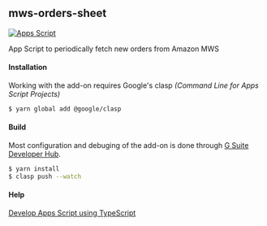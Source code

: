 ## mws-orders-sheet
[![Apps Script](https://img.shields.io/badge/Google%20Apps%20Script-green?style=flat)](https://script.google.com)

App Script to periodically fetch new orders from Amazon MWS

#### Installation
Working with the add-on requires Google's clasp *(Command Line for Apps Script Projects)*

```bash
$ yarn global add @google/clasp
```

#### Build
Most configuration and debuging of the add-on is done through [G Suite Developer Hub](https://script.google.com/home).

```bash
$ yarn install
$ clasp push --watch
```

#### Help

[Develop Apps Script using TypeScript](https://developers.google.com/apps-script/guides/typescript)
